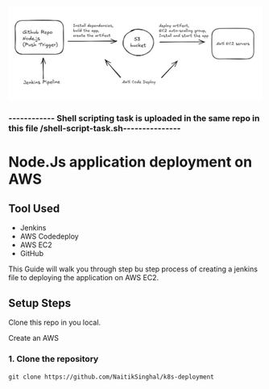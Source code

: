 ![Architecture Diagram](./CICD.png)

### ------------ Shell scripting task is uploaded in the same repo in this file /shell-script-task.sh--------------- 
# Node.Js application deployment on AWS 
## Tool Used 
- Jenkins
- AWS Codedeploy
- AWS EC2
- GitHub

This Guide will walk you through step bu step process of creating a jenkins file to deploying the application on AWS EC2.

## Setup Steps

Clone this repo in you local. 

Create an AWS

### 1. Clone the repository

```
git clone https://github.com/NaitikSinghal/k8s-deployment
```
